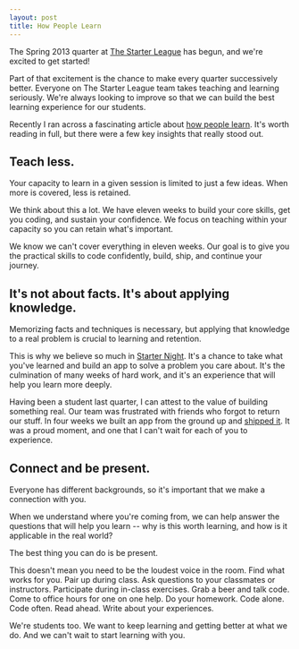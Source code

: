 ```yaml
---
layout: post
title: How People Learn
---
```

The Spring 2013 quarter at [The Starter League](http://starterleague.com) has begun, and we're excited to get started!

Part of that excitement is the chance to make every quarter successively better. Everyone on The Starter League team takes teaching and learning seriously. We're always looking to improve so that we can build the best learning experience for our students.

Recently I ran across a fascinating article about [how people learn](http://www.farnamstreetblog.com/2013/01/how-people-learn"). It's worth reading in full, but there were a few key insights that really stood out.

## Teach less.

Your capacity to learn in a given session is limited to just a few ideas. When more is covered, less is retained. 

We think about this a lot. We have eleven weeks to build your core skills, get you coding, and sustain your confidence. We focus on teaching within your capacity so you can retain what's important.

We know we can't cover everything in eleven weeks. Our goal is to give you the practical skills to code confidently, build, ship, and continue your journey.

## It's not about facts. It's about applying knowledge.

Memorizing facts and techniques is necessary, but applying that knowledge to a real problem is crucial to learning and retention.

This is why we believe so much in [Starter Night](http://www.starterleague.com/starternight). It's a chance to take what you've learned and build an app to solve a problem you care about. It's the culmination of many weeks of hard work, and it's an experience that will help you learn more deeply.

Having been a student last quarter, I can attest to the value of building something real. Our team was frustrated with friends who forgot to return our stuff. In four weeks we built an app from the ground up and [shipped it](http://www.startnagging.com). It was a proud moment, and one that I can't wait for each of you to experience.

## Connect and be present.

Everyone has different backgrounds, so it's important that we make a connection with you. 

When we understand where you're coming from, we can help answer the questions that will help you learn -- why is this worth learning, and how is it applicable in the real world?

The best thing you can do is be present. 

This doesn't mean you need to be the loudest voice in the room. Find what works for you. Pair up during class. Ask questions to your classmates or instructors. Participate during in-class exercises. Grab a beer and talk code. Come to office hours for one on one help. Do your homework. Code alone. Code often. Read ahead. Write about your experiences.

We're students too. We want to keep learning and getting better at what we do. And we can't wait to start learning with you.